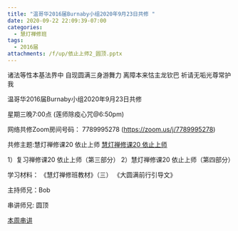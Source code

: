 ```yaml
---
title: "温哥华2016届Burnaby小组2020年9月23日共修 "
date: 2020-09-22 22:09:39-07:00
categories:
  - 慧灯禅修班
tags:
  - 2016届
attachments: /f/up/依止上师2_圆顶.pptx
---
```

诸法等性本基法界中 自现圆满三身游舞力 离障本来怙主龙钦巴 祈请无垢光尊常护我

温哥华2016届Burnaby小组2020年9月23日共修 

星期三晚7:00点 (莲师除疫心咒@6:50pm)

网络共修Zoom房间号码： 7789995278 (<https://zoom.us/j/7789995278>)

共修主题:慧灯禅修课20 依止上师
[慧灯禅修课20 依止上师](https://www.youtube.com/watch?v=oDOCBvUIzoI) 

1）复习禅修课20 依止上师（第三部分）
2）慧灯禅修课20 依止上师（第四部分）


学习材料：
《慧灯禅修班教材》（三）
《大圆满前行引导文》



主持师兄：Bob

串讲师兄: 圆顶

[本周串讲](https://s3.ca-central-1.wasabisys.com/hddata/f.huidengchanxiu.net/hdv/f/up/依止上师2_圆顶.pptx)